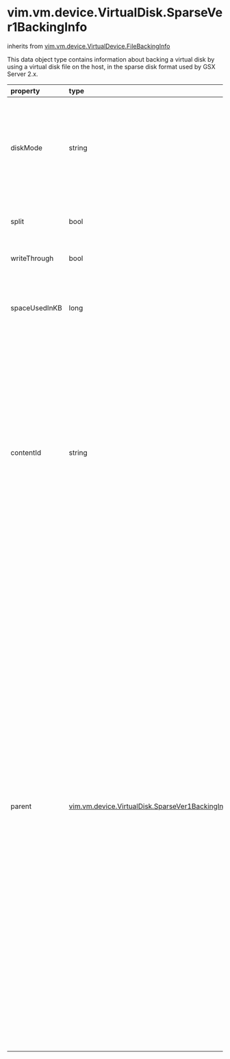 vim.vm.device.VirtualDisk.SparseVer1BackingInfo
===============================================
inherits from [vim.vm.device.VirtualDevice.FileBackingInfo](docs/vim.vm.device.VirtualDevice.FileBackingInfo.md)


This data object type contains information about backing a virtual disk by   using a virtual disk file on the host, in the sparse disk format used by   GSX Server 2.x.

| property | type | optional | priv | desc |
|:---------|:-----|:---------|:-----|:-----|
| diskMode | string | None | None | The disk persistence mode. Valid values are:   <ul>   <li><a href="vim.vm.device.VirtualDiskOption.DiskMode.md#persistent">persistent</a>   <li><a href="vim.vm.device.VirtualDiskOption.DiskMode.md#nonpersistent">nonpersistent</a>   <li><a href="vim.vm.device.VirtualDiskOption.DiskMode.md#undoable">undoable</a>   <li><a href="vim.vm.device.VirtualDiskOption.DiskMode.md#independent_persistent">independent_persistent</a>   <li><a href="vim.vm.device.VirtualDiskOption.DiskMode.md#independent_nonpersistent">independent_nonpersistent</a>   <li><a href="vim.vm.device.VirtualDiskOption.DiskMode.md#append">append</a>   </ul><br>See <a href="vim.vm.device.VirtualDiskOption.DiskMode.md">VirtualDiskMode</a><br> |
| split | bool | true | None | Flag to indicate the type of virtual disk file: split or monolithic.   If true, the virtual disk is stored in multiple files, each 2GB. |
| writeThrough | bool | true | None | Flag to indicate whether writes should go directly to the file system   or should be buffered. |
| spaceUsedInKB | long | true | None | The space in use for this sparse disk. This information is provided  when retrieving configuration information for an existing virtual  machine. The client cannot modify this information using reconfigure  on a virtual machine. |
| contentId | string | true | None | Content ID of the virtual disk file, if available.  <p>  A content ID indicates the logical contents of the disk backing and its parents.  <p>  This property is only guaranteed to be up to date if this disk backing is not  currently being written to by any virtual machine.  <p>  The only supported operation is comparing if two content IDs are equal or not.  The guarantee provided by the content ID is that if two disk backings have the  same content ID and are not currently being written to, then reads issued from  the guest operating system to those disk backings will return the same data. |
| parent | [vim.vm.device.VirtualDisk.SparseVer1BackingInfo](vim.vm.device.VirtualDisk.SparseVer1BackingInfo.md "vim.vm.device.VirtualDisk.SparseVer1BackingInfo") | true | None | The parent of this virtual disk file, if this is a delta disk backing.  This will be unset if this is not a delta disk backing.  <p>  A delta disk backing is a way to preserve a virtual disk backing  at some point in time.  A delta disk backing is a file backing which in  turn points to the original virtual disk backing (the parent).  After a delta  disk backing is added, all writes go to the delta disk backing.  All reads  first try the delta disk backing and then try the parent backing if needed.  <p>  A delta disk backing can be added to a disk either implicitly during  snapshot operations, or explicitly during create or reconfigure of the virtual  machine.  <p>  Note that the type of the backing is consistent throughout the chain; any new  delta disk backing which is added is of the same type as the original disk .  Also note that since the parent backing is not being written to,  it is possible that the parent backing may be shared among multiple  disks belonging to multiple virtual machines.  <p>  During virtual machine <a href="vim.Folder.md#createVm">creation</a> and  <a href="vim.VirtualMachine.md#reconfigure">reconfiguration</a> this property is  only checked if the <a href="vim.vm.device.VirtualDeviceSpec.md">VirtualDeviceConfigSpec</a> specifies  an <a href="vim.vm.device.VirtualDeviceSpec.Operation.md#add">add operation</a> with a  <a href="vim.vm.device.VirtualDeviceSpec.FileOperation.md#create">create file operation</a>.  In this case, a new delta disk backing is created which points to the parent  disk backing.  Only the <a href="vim.vm.device.VirtualDevice.FileBackingInfo.md#fileName">fileName</a>  property is important; all other properties will be ignored.  The parent backing  is assumed to exist and will not be recursively created.  <p>  This property may only be set if  <a href="vim.host.Capability.md#deltaDiskBackingsSupported">deltaDiskBackingsSupported</a>  is true. |



